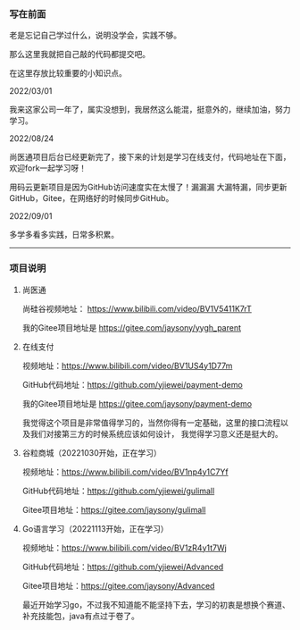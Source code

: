 ### 写在前面

老是忘记自己学过什么，说明没学会，实践不够。

那么这里我就把自己敲的代码都提交吧。

在这里存放比较重要的小知识点。

2022/03/01

我来这家公司一年了，属实没想到，我居然这么能混，挺意外的，继续加油，努力学习。

2022/08/24

尚医通项目后台已经更新完了，接下来的计划是学习在线支付，代码地址在下面，欢迎fork一起学习呀！

用码云更新项目是因为GitHub访问速度实在太慢了！漏漏漏 大漏特漏，同步更新GitHub，Gitee，在网络好的时候同步GitHub。

2022/09/01

多学多看多实践，日常多积累。

---

### 项目说明

1. 尚医通

    尚硅谷视频地址： https://www.bilibili.com/video/BV1V5411K7rT

    我的Gitee项目地址是 https://gitee.com/jaysony/yygh_parent 

2. 在线支付

    视频地址：https://www.bilibili.com/video/BV1US4y1D77m

    GitHub代码地址：https://github.com/yjiewei/payment-demo
    
    我的Gitee项目地址是 https://gitee.com/jaysony/payment-demo

    我觉得这个项目是非常值得学习的，当然你得有一定基础，这里的接口流程以及我们对接第三方的时候系统应该如何设计，
    我觉得学习意义还是挺大的。
    
3. 谷粒商城（20221030开始，正在学习）
    
    视频地址：https://www.bilibili.com/video/BV1np4y1C7Yf
    
    GitHub代码地址：https://github.com/yjiewei/gulimall
    
    Gitee项目地址：https://gitee.com/jaysony/gulimall
     
4. Go语言学习（20221113开始，正在学习）

    视频地址：https://www.bilibili.com/video/BV1zR4y1t7Wj
    
    GitHub代码地址：https://github.com/yjiewei/Advanced
    
    Gitee项目地址：https://gitee.com/jaysony/Advanced
    
    最近开始学习go，不过我不知道能不能坚持下去，学习的初衷是想换个赛道、补充技能包，java有点过于卷了。
    
